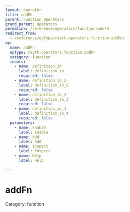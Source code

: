 ```yaml
---
layout: operator
title: addFn
parent: Function Operators
grand_parent: Operators
permalink: /reference/operators/function/addFn
redirect_from:
  - /reference/opType/raytk.operators.function.addFn/
op:
  name: addFn
  opType: raytk.operators.function.addFn
  category: function
  inputs:
    - name: definition_in
      label: definition_in
      required: false
    - name: definition_in_2
      label: definition_in_2
      required: false
    - name: definition_in_3
      label: definition_in_3
      required: false
    - name: definition_in_4
      label: definition_in_4
      required: false
  parameters:
    - name: Enable
      label: Enable
    - name: Add
      label: Add
    - name: Inspect
      label: Inspect
    - name: Help
      label: Help

---
```


# addFn

Category: function

